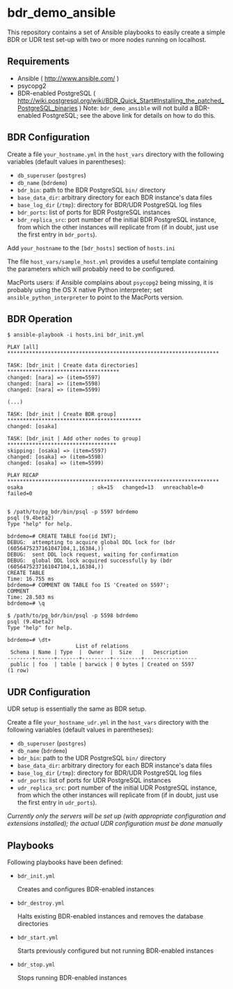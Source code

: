 bdr_demo_ansible
================

This repository contains a set of Ansible playbooks to easily
create a simple BDR or UDR test set-up with two or more nodes running
on localhost.


Requirements
------------

- Ansible ( http://www.ansible.com/ )
- psycopg2
- BDR-enabled PostgreSQL ( http://wiki.postgresql.org/wiki/BDR_Quick_Start#Installing_the_patched_PostgreSQL_binaries )
  Note: `bdr_demo_ansible` will not build a BDR-enabled PostgreSQL;
  see the above link for details on how to do this.


BDR Configuration
-----------------

Create a file `your_hostname.yml` in the `host_vars` directory
with the following variables (default values in parentheses):

- `db_superuser` (`postgres`)
- `db_name` (`bdrdemo`)
- `bdr_bin`: path to the BDR PostgreSQL `bin/` directory
- `base_data_dir`: arbitrary directory for each BDR instance's data files
- `base_log_dir` (`/tmp`): directory for BDR/UDR PostgreSQL log files
- `bdr_ports`: list of ports for BDR PostgreSQL instances
- `bdr_replica_src`: port number of the initial BDR PostgreSQL instance,
  from which the other instances will replicate from (if in doubt, just
  use the first entry in `bdr_ports`).

Add `your_hostname` to the `[bdr_hosts]` section of `hosts.ini`

The file `host_vars/sample_host.yml` provides a useful template containing the
parameters which will probably need to be configured.

MacPorts users: if Ansible complains about `psycopg2` being missing, it is
probably using the OS X native Python interpreter; set `ansible_python_interpreter`
to point to the MacPorts version.

BDR Operation
-------------

    $ ansible-playbook -i hosts.ini bdr_init.yml

    PLAY [all] ********************************************************************

    TASK: [bdr_init | Create data directories] ************************************
    changed: [nara] => (item=5597)
    changed: [nara] => (item=5598)
    changed: [nara] => (item=5599)

    (...)

    TASK: [bdr_init | Create BDR group] *******************************************
    changed: [osaka]

    TASK: [bdr_init | Add other nodes to group] ***********************************
    skipping: [osaka] => (item=5597)
    changed: [osaka] => (item=5598)
    changed: [osaka] => (item=5599)

    PLAY RECAP ********************************************************************
    osaka                      : ok=15   changed=13   unreachable=0    failed=0


    $ /path/to/pg_bdr/bin/psql -p 5597 bdrdemo
    psql (9.4beta2)
    Type "help" for help.

    bdrdemo=# CREATE TABLE foo(id INT);
    DEBUG:  attempting to acquire global DDL lock for (bdr (6056475237161047104,1,16384,))
    DEBUG:  sent DDL lock request, waiting for confirmation
    DEBUG:  global DDL lock acquired successfully by (bdr (6056475237161047104,1,16384,))
    CREATE TABLE
    Time: 16.755 ms
    bdrdemo=# COMMENT ON TABLE foo IS 'Created on 5597';
    COMMENT
    Time: 28.503 ms
    bdrdemo=# \q

    $ /path/to/pg_bdr/bin/psql -p 5598 bdrdemo
    psql (9.4beta2)
    Type "help" for help.

    bdrdemo=# \dt+
                          List of relations
     Schema | Name | Type  |  Owner  |  Size   |   Description
    --------+------+-------+---------+---------+-----------------
     public | foo  | table | barwick | 0 bytes | Created on 5597
    (1 row)


UDR Configuration
-----------------

UDR setup is essentially the same as BDR setup.

Create a file `your_hostname_udr.yml` in the `host_vars` directory
with the following variables (default values in parentheses):

- `db_superuser` (`postgres`)
- `db_name` (`bdrdemo`)
- `bdr_bin`: path to the UDR PostgreSQL `bin/` directory
- `base_data_dir`: arbitrary directory for each BDR instance's data files
- `base_log_dir` (`/tmp`): directory for BDR/UDR PostgreSQL log files
- `udr_ports`: list of ports for UDR PostgreSQL instances
- `udr_replica_src`: port number of the initial UDR PostgreSQL instance,
  from which the other instances will replicate from (if in doubt, just
  use the first entry in `udr_ports`).

*Currently only the servers will be set up (with appropriate configuration
and extensions installed); the actual UDR configuration must be done
manually*


Playbooks
---------

Following playbooks have been defined:

- `bdr_init.yml`

  Creates and configures BDR-enabled instances

- `bdr_destroy.yml`

  Halts existing BDR-enabled instances and removes the database
  directories

- `bdr_start.yml`

  Starts previously configured but not running BDR-enabled instances

- `bdr_stop.yml`

  Stops running BDR-enabled instances